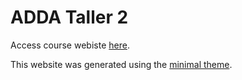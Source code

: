 # ADDA Taller 2

Access course webiste [here](https://hcliedtke.github.io/ADDA_taller2_2022/).

This website was generated using the [minimal theme](https://github.com/pages-themes/minimal).
